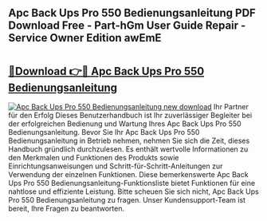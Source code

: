 ## Apc Back Ups Pro 550 Bedienungsanleitung PDF Download Free - Part-hGm User Guide Repair - Service Owner Edition awEmE

# <h2><a href="http://df1666.blite.top/?on=Apc+Back+Ups+Pro+550+Bedienungsanleitung">🔗Download 👉🔴 Apc Back Ups Pro 550 Bedienungsanleitung</a></h2>

[![Apc Back Ups Pro 550 Bedienungsanleitung new download](https://i.imgur.com/lujVjoI.png)](http://df1666.blite.top/?on=Apc+Back+Ups+Pro+550+Bedienungsanleitung)
Ihr Partner für den Erfolg Dieses Benutzerhandbuch ist Ihr zuverlässiger Begleiter bei der erfolgreichen Bedienung und Wartung Ihres Apc Back Ups Pro 550 Bedienungsanleitung. Bevor Sie Ihr Apc Back Ups Pro 550 Bedienungsanleitung in Betrieb nehmen, nehmen Sie sich die Zeit, dieses Handbuch gründlich durchzulesen. Es enthält wertvolle Informationen zu den Merkmalen und Funktionen des Produkts sowie Einrichtungsanweisungen und Schritt-für-Schritt-Anleitungen zur Verwendung der einzelnen Funktionen. Diese bemerkenswerte Apc Back Ups Pro 550 Bedienungsanleitung-Funktionsliste bietet Funktionen für eine nahtlose und effiziente Leistung. Bitte scheuen Sie sich nicht, Apc Back Ups Pro 550 Bedienungsanleitung zu fragen. Unser Kundensupport-Team ist bereit, Ihre Fragen zu beantworten.
